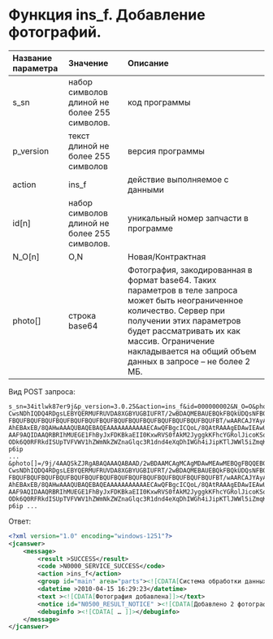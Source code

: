 # Функция ins\_f. Добавление фотографий.

| Название параметра | Значение | Описание |
| :--- | :--- | :--- |
| s\_sn | набор символов длиной не более 255 символов. | код программы |
| p\_version | текст длиной не более 255 символов | версия программы |
| action | ins\_f | действие выполняемое с данными |
| id\[n\] | набор символов длиной не более 255 символов. | уникальный номер запчасти в программе |
| N\_O\[n\] | O,N | Новая/Контрактная |
| photo\[\] | строка base64 | Фотография, закодированная в формат base64. Таких параметров в теле запроса может быть неограниченное количество. Сервер при получении этих параметров будет рассматривать их как массив. Ограничение накладывается на общий объем данных в запросе – не более 2 МБ. |

Вид POST запроса:

```
s_sn=34itlwk87er9j&p_version=3.0.25&action=ins_f&id=000000002&N_O=O&photo[]=/9j/4AAQSkZJRgABAQAAAQABAAD/2wBDAAMCAgMCAgMDAwMEAwMEBQgFBQQEBQoHBwYIDAoMDAsK
CwsNDhIQDQ4RDgsLEBYQERMUFRUVDA8XGBYUGBIUFRT/2wBDAQMEBAUEBQkFBQkUDQsNFBQUFBQU
FBQUFBQUFBQUFBQUFBQUFBQUFBQUFBQUFBQUFBQUFBQUFBQUFBQUFBQUFBT/wAARCAJYAyADASIA
AhEBAxEB/8QAHwAAAQUBAQEBAQEAAAAAAAAAAAECAwQFBgcICQoL/8QAtRAAAgEDAwIEAwUFBAQA
AAF9AQIDAAQRBRIhMUEGE1FhByJxFDKBkaEII0KxwRVS0fAkM2JyggkKFhcYGRolJicoKSo0NTY3
ODk6Q0RFRkdISUpTVFVWV1hZWmNkZWZnaGlqc3R1dnd4eXqDhIWGh4iJipKTlJWWl5iZmqKjpKWm
p6ip 
... 
&photo[]=/9j/4AAQSkZJRgABAQAAAQABAAD/2wBDAAMCAgMCAgMDAwMEAwMEBQgFBQQEBQoHBwYIDAoMDAsK
CwsNDhIQDQ4RDgsLEBYQERMUFRUVDA8XGBYUGBIUFRT/2wBDAQMEBAUEBQkFBQkUDQsNFBQUFBQU
FBQUFBQUFBQUFBQUFBQUFBQUFBQUFBQUFBQUFBQUFBQUFBQUFBQUFBQUFBT/wAARCAJYAyADASIA
AhEBAxEB/8QAHwAAAQUBAQEBAQEAAAAAAAAAAAECAwQFBgcICQoL/8QAtRAAAgEDAwIEAwUFBAQA
AAF9AQIDAAQRBRIhMUEGE1FhByJxFDKBkaEII0KxwRVS0fAkM2JyggkKFhcYGRolJicoKSo0NTY3
ODk6Q0RFRkdISUpTVFVWV1hZWmNkZWZnaGlqc3R1dnd4eXqDhIWGh4iJipKTlJWWl5iZmqKjpKWm
p6ip ...
```

Ответ:

```xml
<?xml version="1.0" encoding="windows-1251"?>
<jcanswer>
    <message>
        <result >SUCCESS</result>
        <code >N0000_SERVICE_SUCCESS</code>
        <action >ins_f</action>
        <group id="main" area="parts"><![CDATA[Система обработки данных]]></group>
        <datetime >2010-04-15 16:29:23</datetime>
        <text ><![CDATA[Фотография добавлена]]></text>
        <notice id="N0500_RESULT_NOTICE" ><![CDATA[Добавлено 2 фотографий]]></notice>
        <debuginfo ><![CDATA[ … ]]></debuginfo>
    </message>
</jcanswer>
```



